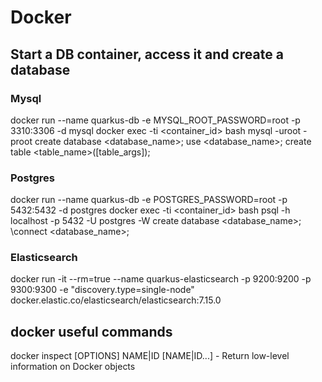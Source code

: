 # Docker

## Start a DB container, access it and create a database

### Mysql
docker run --name quarkus-db -e MYSQL_ROOT_PASSWORD=root -p 3310:3306 -d mysql
docker exec -ti <container_id> bash
mysql -uroot -proot
create database <database_name>;
use <database_name>;
create table <table_name>([table_args]);

### Postgres
docker run --name quarkus-db -e POSTGRES_PASSWORD=root -p 5432:5432 -d postgres
docker exec -ti <container_id> bash
psql -h localhost -p 5432 -U postgres -W
create database <database_name>;
\connect <database_name>;

### Elasticsearch
docker run -it --rm=true --name quarkus-elasticsearch -p 9200:9200 -p 9300:9300 -e "discovery.type=single-node" docker.elastic.co/elasticsearch/elasticsearch:7.15.0

## docker useful commands
docker inspect [OPTIONS] NAME|ID [NAME|ID...] - Return low-level information on Docker objects